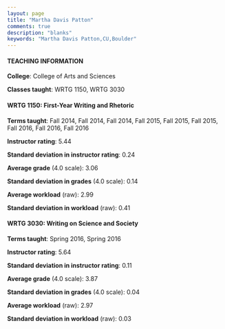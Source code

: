 ```yaml
---
layout: page
title: "Martha Davis Patton" 
comments: true
description: "blanks"
keywords: "Martha Davis Patton,CU,Boulder"
---
```

<head>
<script src="https://ajax.googleapis.com/ajax/libs/jquery/2.1.3/jquery.min.js"></script>
<script src="https://dl.dropboxusercontent.com/s/pc42nxpaw1ea4o9/highcharts.js?dl=0"></script>
<!-- <script src="../assets/js/highcharts.js"></script> -->
<style type="text/css">@font-face {
	font-family: "Bebas Neue";
	src: url(https://www.filehosting.org/file/details/544349/BebasNeue Regular.otf) format("opentype");
	}
	h1.Bebas { 
		font-family: "Bebas Neue", Verdana, Tahoma;
	}
</style>
</head>
	   
#### TEACHING INFORMATION

**College**: College of Arts and Sciences

**Classes taught**: WRTG 1150, WRTG 3030

#### WRTG 1150: First-Year Writing and Rhetoric

**Terms taught**: Fall 2014, Fall 2014, Fall 2014, Fall 2015, Fall 2015, Fall 2015, Fall 2016, Fall 2016, Fall 2016

**Instructor rating**: 5.44

**Standard deviation in instructor rating**: 0.24

**Average grade** (4.0 scale): 3.06

**Standard deviation in grades** (4.0 scale): 0.14

**Average workload** (raw): 2.99

**Standard deviation in workload** (raw): 0.41

#### WRTG 3030: Writing on Science and Society

**Terms taught**: Spring 2016, Spring 2016

**Instructor rating**: 5.64

**Standard deviation in instructor rating**: 0.11

**Average grade** (4.0 scale): 3.87

**Standard deviation in grades** (4.0 scale): 0.04

**Average workload** (raw): 2.97

**Standard deviation in workload** (raw): 0.03

